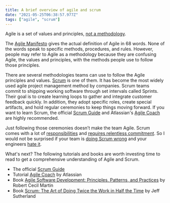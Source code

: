 ```yaml
---
title: A brief overview of agile and scrum
date: "2021-05-25T06:38:57.977Z"
tags: ["agile", "scrum"]
---
```


Agile is a set of values and principles, [not a methodology](https://blogs.harvard.edu/markshead/what-is-agile-methodology). 

The [Agile Manifesto](https://agilemanifesto.org/) gives the actual definition of Agile in 68 words. None of the words speak to specific methods, procedures, and rules. However, people may refer to Agile as a methodology because they are confusing Agile, the values and principles, with the methods people use to follow those principles.

There are several methodologies teams can use to follow the Agile principles and values. [Scrum](https://www.scrum.org/resources/what-is-scrum) is one of them. It has become the most widely used agile project management method by companies. Scrum teams commit to shipping working software through set intervals called Sprints. Their goal is to create learning loops to gather and integrate customer feedback quickly. In addition, they adopt specific roles, create special artifacts, and hold regular ceremonies to keep things moving forward. If you want to learn Scrum, the official [Scrum Guide](https://scrumguides.org/) and Atlassian's [Agile Coach](https://www.atlassian.com/agile/scrum) are highly recommended.

Just following those ceremonies doesn’t make the team Agile. Scrum comes with a lot of [responsibilities](https://medium.com/serious-scrum/here-is-why-many-developers-hate-scrum-3a43baa015d1) and [requires relentless commitment](https://medium.com/serious-scrum/scrum-requires-relentless-commitment-c56c1a0ce9f2). So I would not be surprised if your team is [doing Scrum wrong](https://dzone.com/articles/10-common-scrum-mistakes-and-how-to-avoid-them) and your engineers [hate it](https://medium.com/serious-scrum/here-is-why-many-developers-hate-scrum-3a43baa015d1).

What's next? The following tutorials and books are worth investing time to read to get a comprehensive understanding of Agile and Scrum.

- The official [Scrum Guide](https://scrumguides.org/) 
- Tutorial [Agile Coach](https://www.atlassian.com/agile/scrum) by Atlassian
- Book [Agile Software Development: Principles, Patterns, and Practices](https://www.goodreads.com/book/show/84985.Agile_Software_Development_Principles_Patterns_and_Practices) by Robert Cecil Martin
- Book [Scrum: The Art of Doing Twice the Work in Half the Time](https://www.goodreads.com/book/show/19288230-scrum) by Jeff Sutherland

